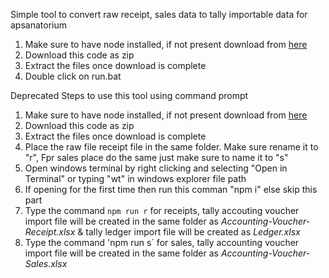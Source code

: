 Simple tool to convert raw receipt, sales data to tally importable data for apsanatorium

1. Make sure to have node installed, if not present download from [here](https://nodejs.org/en)
2. Download this code as zip
3. Extract the files once download is complete
4. Double click on run.bat

Deprecated
Steps to use this tool using command prompt

1. Make sure to have node installed, if not present download from [here](https://nodejs.org/en)
2. Download this code as zip
3. Extract the files once download is complete
4. Place the raw file receipt file in the same folder. Make sure rename it to "r", Fpr sales place do the same just make sure to name it to "s"
5. Open windows terminal by right clicking and selecting "Open in Terminal" or typing "wt" in windows explorer file path
6. If opening for the first time then run this comman "npm i" else skip this part
7. Type the command `npm run r` for receipts, tally accouting voucher import file will be created in the same folder as _Accounting-Voucher-Receipt.xlsx_ & tally ledger import file will be created as _Ledger.xlsx_
8. Type the command 'npm run s` for sales, tally accounting voucher import file will be created in the same folder as _Accounting-Voucher-Sales.xlsx_
